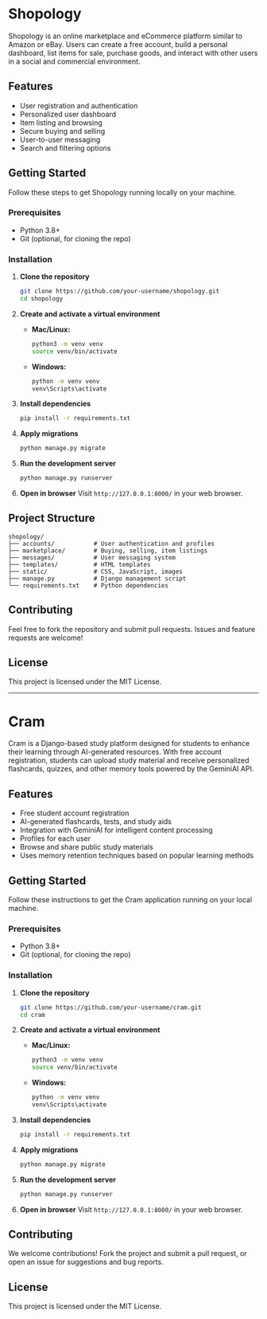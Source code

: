 # Shopology

Shopology is an online marketplace and eCommerce platform similar to Amazon or eBay. Users can create a free account, build a personal dashboard, list items for sale, purchase goods, and interact with other users in a social and commercial environment.

## Features

- User registration and authentication
- Personalized user dashboard
- Item listing and browsing
- Secure buying and selling
- User-to-user messaging
- Search and filtering options

## Getting Started

Follow these steps to get Shopology running locally on your machine.

### Prerequisites

- Python 3.8+
- Git (optional, for cloning the repo)

### Installation

1. **Clone the repository**

   ```bash
   git clone https://github.com/your-username/shopology.git
   cd shopology
   ```

2. **Create and activate a virtual environment**

   - **Mac/Linux:**
     ```bash
     python3 -m venv venv
     source venv/bin/activate
     ```
   - **Windows:**
     ```bash
     python -m venv venv
     venv\Scripts\activate
     ```

3. **Install dependencies**

   ```bash
   pip install -r requirements.txt
   ```

4. **Apply migrations**

   ```bash
   python manage.py migrate
   ```

5. **Run the development server**

   ```bash
   python manage.py runserver
   ```

6. **Open in browser**
   Visit `http://127.0.0.1:8000/` in your web browser.

## Project Structure

```
shopology/
├── accounts/           # User authentication and profiles
├── marketplace/        # Buying, selling, item listings
├── messages/           # User messaging system
├── templates/          # HTML templates
├── static/             # CSS, JavaScript, images
├── manage.py           # Django management script
└── requirements.txt    # Python dependencies
```

## Contributing

Feel free to fork the repository and submit pull requests. Issues and feature requests are welcome!

## License

This project is licensed under the MIT License.

---

# Cram

Cram is a Django-based study platform designed for students to enhance their learning through AI-generated resources. With free account registration, students can upload study material and receive personalized flashcards, quizzes, and other memory tools powered by the GeminiAI API.

## Features

- Free student account registration
- AI-generated flashcards, tests, and study aids
- Integration with GeminiAI for intelligent content processing
- Profiles for each user
- Browse and share public study materials
- Uses memory retention techniques based on popular learning methods

## Getting Started

Follow these instructions to get the Cram application running on your local machine.

### Prerequisites

- Python 3.8+
- Git (optional, for cloning the repo)

### Installation

1. **Clone the repository**

   ```bash
   git clone https://github.com/your-username/cram.git
   cd cram
   ```

2. **Create and activate a virtual environment**

   - **Mac/Linux:**
     ```bash
     python3 -m venv venv
     source venv/bin/activate
     ```
   - **Windows:**
     ```bash
     python -m venv venv
     venv\Scripts\activate
     ```

3. **Install dependencies**

   ```bash
   pip install -r requirements.txt
   ```

4. **Apply migrations**

   ```bash
   python manage.py migrate
   ```

5. **Run the development server**

   ```bash
   python manage.py runserver
   ```

6. **Open in browser**
   Visit `http://127.0.0.1:8000/` in your web browser.

## Contributing

We welcome contributions! Fork the project and submit a pull request, or open an issue for suggestions and bug reports.

## License

This project is licensed under the MIT License.

